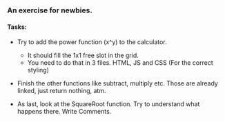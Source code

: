 ### An exercise for newbies.


#### Tasks: 

 - Try to add the power function (x^y) to the calculator.
   - It should fill the 1x1 free slot in the grid. 
   - You need to do that in 3 files. HTML, JS and CSS (For the correct styling)

 - Finish the other functions like subtract, multiply etc. Those are already linked, just return nothing, atm. 
 - As last, look at the SquareRoot function. Try to understand what happens there. Write Comments.
